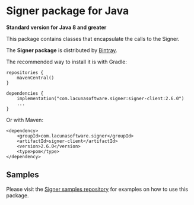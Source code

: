 Signer package for Java
====================================
**Standard version for Java 8 and greater**

This package contains classes that encapsulate the calls to the Signer.

The **Signer package** is distributed by [Bintray](https://bintray.com/lacunasoftware/maven/signer-client).

The recommended way to install it is with Gradle:

    repositories {
        mavenCentral()
    }

    dependencies {
        implementation("com.lacunasoftware.signer:signer-client:2.6.0")
        ...
    }

Or with Maven:

    <dependency>
        <groupId>com.lacunasoftware.signer</groupId>
        <artifactId>signer-client</artifactId>
        <version>2.6.0</version>
        <type>pom</type>
    </dependency>


Samples
-------

Please visit the [Signer samples repository](https://github.com/LacunaSoftware/SignerSamples/tree/master/java)
for examples on how to use this package.
